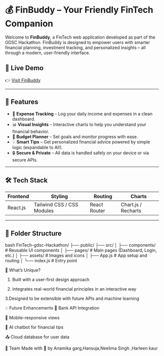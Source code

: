 # 💰 FinBuddy – Your Friendly FinTech Companion

Welcome to **FinBuddy**, a FinTech web application developed as part of the GDSC Hackathon. FinBuddy is designed to empower users with smarter financial planning, investment tracking, and personalized insights – all through a modern, user-friendly interface.

## 🚀 Live Demo

👉 [Visit FinBuddy](https://neelima-singh07.github.io/FinTech-gdsc-Hackathon) 

---

## 🌟 Features

- 🧾 **Expense Tracking** – Log your daily income and expenses in a clean dashboard.
- 📊 **Visual Insights** – Interactive charts to help you understand your financial behavior.
- 🎯 **Budget Planner** – Set goals and monitor progress with ease.
- 💡 **Smart Tips** – Get personalized financial advice powered by simple logic (expandable to AI!).
- 🔒 **Secure & Private** – All data is handled safely on your device or via secure APIs.

---

## 🛠️ Tech Stack

| Frontend | Styling | Routing | Charts |
|----------|---------|---------|--------|
| React.js | Tailwind CSS / CSS Modules | React Router | Chart.js / Recharts |

---

## 📁 Folder Structure

bash
FinTech-gdsc-Hackathon/
├── public/
├── src/
│   ├── components/     # Reusable UI components
│   ├── pages/          # Main pages (Dashboard, Login, etc.)
│   ├── assets/         # Images and icons
│   ├── App.js          # App setup and routing
│   └── index.js        # Entry point



🧠 What’s Unique?
1. Built with a user-first design approach

2. Integrates real-world financial principles in an interactive way

3.Designed to be extensible with future APIs and machine learning

💡 Future Enhancements
🔗 Bank API Integration

📱 Mobile-responsive views

🤖 AI chatbot for financial tips

📤 Cloud database for user data

🤝 Team
Made with 💙 by Anamika garg,Hansuja,Neelima Singh ,Harleen kaur 

